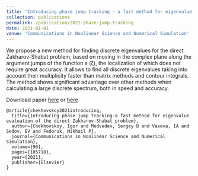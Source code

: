 ```yaml
---
title: "Introducing phase jump tracking - a fast method for eigenvalue evaluation of the direct Zakharov-Shabat problem"
collection: publications
permalink: /publication/2021-phase-jump-tracking
date: 2021-01-01
venue: 'Communications in Nonlinear Science and Numerical Simulation'
---
```

We propose a new method for finding discrete eigenvalues for the direct Zakharov-Shabat problem, 
based on moving in the complex plane along the argument jumps of the function a (ζ), 
the localization of which does not require great accuracy. It allows to find all discrete 
eigenvalues taking into account their multiplicity faster than matrix methods and contour integrals. 
The method shows significant advantage over other methods when calculating a large discrete spectrum, 
both in speed and accuracy.

Download paper [here](http://esf0.github.io/files/soliton_content.pdf) or
[here](https://www.sciencedirect.com/science/article/pii/S1007570421000290)

```
@article{chekhovskoy2021introducing,
  title={Introducing phase jump tracking-a fast method for eigenvalue evaluation of the direct Zakharov-Shabat problem},
  author={Chekhovskoy, Igor and Medvedev, Sergey B and Vaseva, IA and Sedov, EV and Fedoruk, Mikhail P},
  journal={Communications in Nonlinear Science and Numerical Simulation},
  volume={96},
  pages={105718},
  year={2021},
  publisher={Elsevier}
}
```